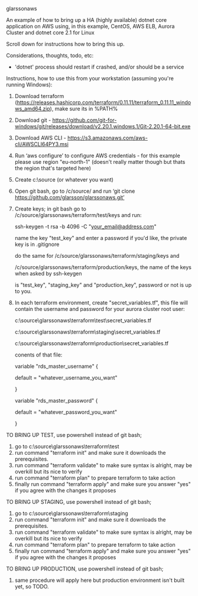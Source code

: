 glarssonaws

An example of how to bring up a HA (highly available) dotnet core application
on AWS using, in this example, CentOS, AWS ELB, Aurora Cluster and dotnet core 2.1 for Linux

Scroll down for instructions how to bring this up.

Considerations, thoughts, todo, etc:

* 'dotnet' process should restart if crashed, and/or should be a service













Instructions, how to use this from your workstation (assuming you're running Windows):

1) Download terraform (https://releases.hashicorp.com/terraform/0.11.11/terraform_0.11.11_windows_amd64.zip), make sure its in %PATH%

2) Download git - https://github.com/git-for-windows/git/releases/download/v2.20.1.windows.1/Git-2.20.1-64-bit.exe

3) Download AWS CLI - https://s3.amazonaws.com/aws-cli/AWSCLI64PY3.msi

4) Run ‘aws configure’ to configure AWS credentials - for this example please use region "eu-north-1" (doesn't really matter though but thats the region that's targeted here)

5) Create c:\source (or whatever you want)

6) Open git bash, go to /c/source/ and run ‘git clone https://github.com/glarsson/glarssonaws.git’

7) Create keys;
   in git bash go to /c/source/glarssonaws/terraform/test/keys and run:

   ssh-keygen -t rsa -b 4096 -C "your_email@address.com"

   name the key "test_key" and enter a password if you'd like, the private key is in .gitignore

   do the same for /c/source/glarssonaws/terraform/staging/keys and 

   /c/source/glarssonaws/terraform/production/keys, the name of the keys when asked by ssh-keygen

   is "test_key", "staging_key" and "production_key", password or not is up to you.
   

8) In each terraform environment, create "secret_variables.tf", this file will contain the username
   and password for your aurora cluster root user:

   c:\source\glarssonaws\terraform\test\secret_variables.tf

   c:\source\glarssonaws\terraform\staging\secret_variables.tf

   c:\source\glarssonaws\terraform\production\secret_variables.tf

   conents of that file:

   variable "rds_master_username" {

   default = "whatever_username_you_want"

   }

   variable "rds_master_password" {

   default = "whatever_password_you_want"

   }


TO BRING UP TEST, use powershell instead of git bash;
1) go to c:\source\glarssonaws\terraform\test
2) run command "terraform init" and make sure it downloads the prerequisites.
3) run command "terraform validate" to make sure syntax is alright, may be overkill but its nice to verify
4) run command "terraform plan" to prepare terraform to take action
5) finally run command "terraform apply" and make sure you answer "yes" if you agree with the changes it proposes

TO BRING UP STAGING, use powershell instead of git bash;
1) go to c:\source\glarssonaws\terraform\staging
2) run command "terraform init" and make sure it downloads the prerequisites.
3) run command "terraform validate" to make sure syntax is alright, may be overkill but its nice to verify
4) run command "terraform plan" to prepare terraform to take action
5) finally run command "terraform apply" and make sure you answer "yes" if you agree with the changes it proposes

TO BRING UP PRODUCTION, use powershell instead of git bash;
1) same procedure will apply here but production environment isn't built yet, so TODO.





